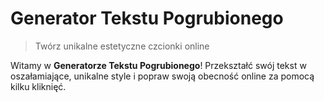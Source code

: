 # Generator Tekstu Pogrubionego

> Twórz unikalne estetyczne czcionki online

Witamy w **Generatorze Tekstu Pogrubionego**! Przekształć swój tekst w oszałamiające, unikalne style i popraw swoją obecność online za pomocą kilku kliknięć.
